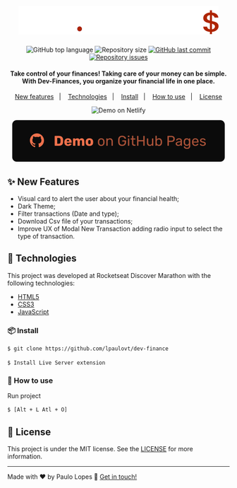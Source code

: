 <h1 align="center">
      <img alt="Demo" src="./assets/logo.svg">

</h1>

<p align="center">
  <img alt="GitHub top language" src="https://img.shields.io/github/languages/top/lpaulovt/dev-finance.svg">

  <img alt="Repository size" src="https://img.shields.io/github/repo-size/lpaulovt/dev-finance.svg">
  <a href="https://github.com/lpaulovt/dev-finance/commits/master">
    <img alt="GitHub last commit" src="https://img.shields.io/github/last-commit/lpaulovt/dev-finance.svg">
  </a>

  <a href="https://github.com/lpaulovt/dev-finance/issues">
    <img alt="Repository issues" src="https://img.shields.io/github/issues/lpaulovt/dev-finance.svg">
  </a>

</p>

<h4 align="center">
 Take control of your finances!
Taking care of your money can be simple. With Dev-Finances, you organize your financial life in one place.
</h4>

<p align="center">
  <a href="#sparkles-new">New features</a>&nbsp;&nbsp;&nbsp;|&nbsp;&nbsp;&nbsp;
  <a href="#rocket-technologies">Technologies</a>&nbsp;&nbsp;&nbsp;|&nbsp;&nbsp;&nbsp;
  <a href="#📦-install">Install</a>&nbsp;&nbsp;&nbsp;|&nbsp;&nbsp;&nbsp;
  <a href="#📦-install">How to use</a>&nbsp;&nbsp;&nbsp;|&nbsp;&nbsp;&nbsp;
  <a href="#memo-license">License</a>
</p>
<p align="center">
   <img alt="Demo on Netlify" width="50%" src="https://i.ibb.co/Twn1Sxr/ezgif-com-gif-maker-1.gif">
</p>
<p align="center">
  <a href="" target="_blank">
    <img alt="Demo" src="./assets/button.svg">
  </a>
</p>

## :sparkles: New Features

- Visual card to alert the user about your financial health;
- Dark Theme;
- Filter transactions (Date and type);
- Download Csv file of your transactions;
- Improve UX of Modal New Transaction adding radio input to select the type of transaction.

## :rocket: Technologies

This project was developed at Rocketseat Discover Marathon with the following technologies:

- [HTML5]()
- [CSS3]()
- [JavaScript]()

### 📦 Install

```
$ git clone https://github.com/lpaulovt/dev-finance

$ Install Live Server extension

```

### 🔨 How to use

Run project

```bash
$ [Alt + L Atl + O]
```

## :memo: License

This project is under the MIT license. See the [LICENSE](https://github.com/lpaulovt/dev-finance/blob/main/LICENSE) for more information.

---

Made with ♥ by Paulo Lopes :wave: [Get in touch!](https://www.linkedin.com/in/lpaulovt/)
